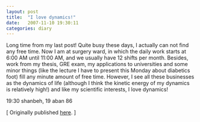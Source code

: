 ```yaml
---
layout: post
title:  "I love dynamics!"
date:   2007-11-10 19:30:11
categories: diary 
---
```



Long time from my last post! Quite busy these days, I actually can not find any
free time. Now I am at surgery ward, in which the daily work starts at 6:00 AM
until 11:00 AM, and we usually have 12 shifts per month. Besides, work from my
thesis, GRE exam, my applications to universities and some minor things (like
the lecture I have to present this Monday about diabetics foot) fill any minute
amount of free time. However, I see all these businesses as the dynamics of
life (although I think the kinetic energy of my dynamics is relatively high!)
and like my scientific interests, I love dynamics!

19:30 shanbeh, 19 aban 86


[ Originally published [here](https://resal.wordpress.com/2007/11/10/i-love-dynamics/). ]

